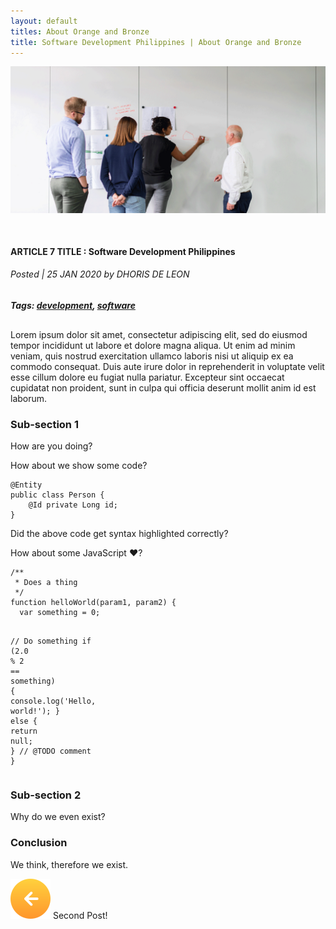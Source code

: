 ```yaml
---
layout: default
titles: About Orange and Bronze
title: Software Development Philippines | About Orange and Bronze
---
```

<main>
      <section class="section-about">
        <div class="container panel-bg">
          <div class="row">
            <div class="col">
                <img src="/assets/images/Blog7-PagePhoto.png" class="img-fluid" alt="Developers coding on laptop">
                <h4 style="margin-top:50px;">ARTICLE 7 TITLE : Software Development Philippines</h4>
                <h6>Posted | 25 JAN 2020 by DHORIS DE LEON</h6>
                <h5 class="subtitle"><span>Tags:</span>
                        <a href="/tags/development/">development</a>,
                        <a href="/tags/software/">software</a>
                </h5> 
              </div>
          </div>
          <div class="row">
            <div class="col">
<p style="margin-top:30px;">Lorem ipsum dolor sit amet, consectetur adipiscing elit, sed do eiusmod tempor incididunt ut labore et dolore magna aliqua. Ut enim ad minim veniam, quis nostrud exercitation ullamco laboris nisi ut aliquip ex ea commodo consequat. Duis aute irure dolor in reprehenderit in voluptate velit esse cillum dolore eu fugiat nulla pariatur. Excepteur sint occaecat cupidatat non proident, sunt in culpa qui officia deserunt mollit anim id est laborum.</p>
<h3>Sub-section 1</h3>
<p>How are you doing?</p>
<p>How about we show some code?</p>
<div class="language-java highlighter-rouge"><div class="highlight"><pre class="highlight"><code><span class="nd">@Entity</span>
<span class="kd">public</span> <span class="kd">class</span> <span class="nc">Person</span> <span class="o">{</span>
    <span class="nd">@Id</span> <span class="kd">private</span> <span class="n">Long</span> <span class="n">id</span><span class="o">;</span>
<span class="o">}</span>
</code></pre></div></div>
<p>Did the above code get syntax highlighted correctly?</p>
<p>How about some JavaScript ❤️?</p>
<div class="language-javascript highlighter-rouge"><div class="highlight"><pre class="highlight"><code><span class="cm">/**
 * Does a thing
 */</span>
<span class="kd">function</span> <span class="nx">helloWorld</span><span class="p">(</span><span class="nx">param1</span><span class="p">,</span> <span class="nx">param2</span><span class="p">)</span> <span class="p">{</span>
  <span class="kd">var</span> <span class="nx">something</span> <span class="o">=</span> <span class="mi">0</span><span class="p">;</span>

  <span class="c1">// Do something</span>
  <span class="k">if</span> <span class="p">(</span><span class="mf">2.0</span> <span class="o">%</span> <span class="mi">2</span> <span class="o">==</span> <span class="nx">something</span><span class="p">)</span> <span class="p">{</span>
    <span class="nx">console</span><span class="p">.</span><span class="nx">log</span><span class="p">(</span><span class="s1">'Hello, world!'</span><span class="p">);</span>
  <span class="p">}</span> <span class="k">else</span> <span class="p">{</span>
    <span class="k">return</span> <span class="kc">null</span><span class="p">;</span>
  <span class="p">}</span>
  <span class="c1">// @TODO comment</span>
<span class="p">}</span>
</code></pre></div></div>
<h3>Sub-section 2</h3>
<p>Why do we even exist?</p>
<h3 id="conclusion">Conclusion</h3>
<p>We think, therefore we exist.</p>
            </div>
          </div>
          <div class="row pb-0">
            <div class="col-6 feedback-controls">
              <a class="btn-links" style="text-decoration: none" href="/blogs/second-blog-post/"><img class="prev" src="/assets/images/btn-prev.svg" alt="newer post" /> Second Post!</a>
            </div>
          </div>


